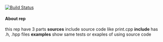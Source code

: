 [![Build Status](https://travis-ci.org/yaropro14/lab6.svg?branch=master)](https://travis-ci.org/yaropro14/lab06)
#### About rep
this rep have 3 parts
**sources** include source code like print.cpp
**include** has .h, .hpp files
**examples** show same tests or exaples of using source code
